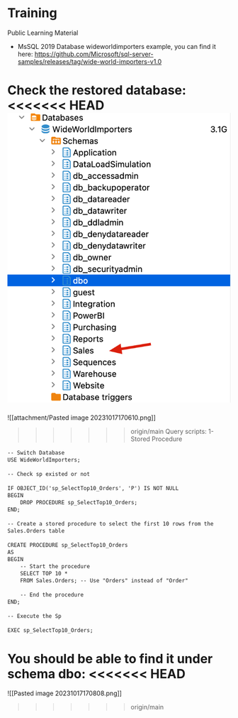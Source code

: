 # Training
Public Learning Material

- MsSQL 2019 Database wideworldimporters example, you can find it here: <https://github.com/Microsoft/sql-server-samples/releases/tag/wide-world-importers-v1.0>


Check the restored database:
<<<<<<< HEAD
![](_attachments/Pasted%20image%2020231017172731.png)
=======
![[attachment/Pasted image 20231017170610.png]]
>>>>>>> origin/main
Query scripts:
1-Stored Procedure
```
-- Switch Database
USE WideWorldImporters;

-- Check sp existed or not

IF OBJECT_ID('sp_SelectTop10_Orders', 'P') IS NOT NULL
BEGIN
    DROP PROCEDURE sp_SelectTop10_Orders;
END;

-- Create a stored procedure to select the first 10 rows from the Sales.Orders table

CREATE PROCEDURE sp_SelectTop10_Orders
AS
BEGIN
    -- Start the procedure
    SELECT TOP 10 *
    FROM Sales.Orders; -- Use "Orders" instead of "Order"
    
    -- End the procedure
END;

-- Execute the Sp

EXEC sp_SelectTop10_Orders;
```

You should be able to find it under schema dbo:
<<<<<<< HEAD
=======
![[Pasted image 20231017170808.png]]
>>>>>>> origin/main
